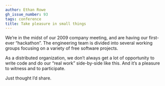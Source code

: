 ```yaml
---
author: Ethan Rowe
gh_issue_number: 93
tags: conference
title: Take pleasure in small things
---
```




We’re in the midst of our 2009 company meeting, and are having our first-ever “hackathon”. The engineering team is divided into several working groups focusing on a variety of free software projects.

As a distributed organization, we don’t always get a lot of opportunity to write code and do our “real work” side-by-side like this. And it’s a pleasure to witness and to participate.

Just thought I’d share.


